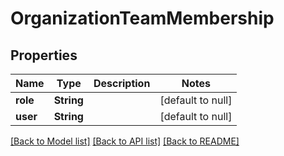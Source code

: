 # OrganizationTeamMembership

## Properties
Name | Type | Description | Notes
------------ | ------------- | ------------- | -------------
**role** | **String** |  | [default to null]
**user** | **String** |  | [default to null]

[[Back to Model list]](../README.md#documentation-for-models) [[Back to API list]](../README.md#documentation-for-api-endpoints) [[Back to README]](../README.md)



